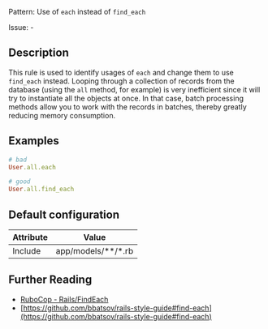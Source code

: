 Pattern: Use of `each` instead of `find_each`

Issue: -

## Description

This rule is used to identify usages of `each` and change them to use `find_each` instead. Looping through a collection of records from the database (using the `all` method, for example) is very inefficient since it will try to instantiate all the objects at once. In that case, batch processing methods allow you to work with the records in batches, thereby greatly reducing memory consumption.

## Examples

```ruby
# bad
User.all.each

# good
User.all.find_each
```

## Default configuration

Attribute | Value
--- | ---
Include | app/models/\*\*/\*.rb

## Further Reading

* [RuboCop - Rails/FindEach](https://github.com/rubocop-hq/rubocop-rails/tree/master/lib/rubocop/cop/rails#railsfindeach)
* [https://github.com/bbatsov/rails-style-guide#find-each](https://github.com/bbatsov/rails-style-guide#find-each)

